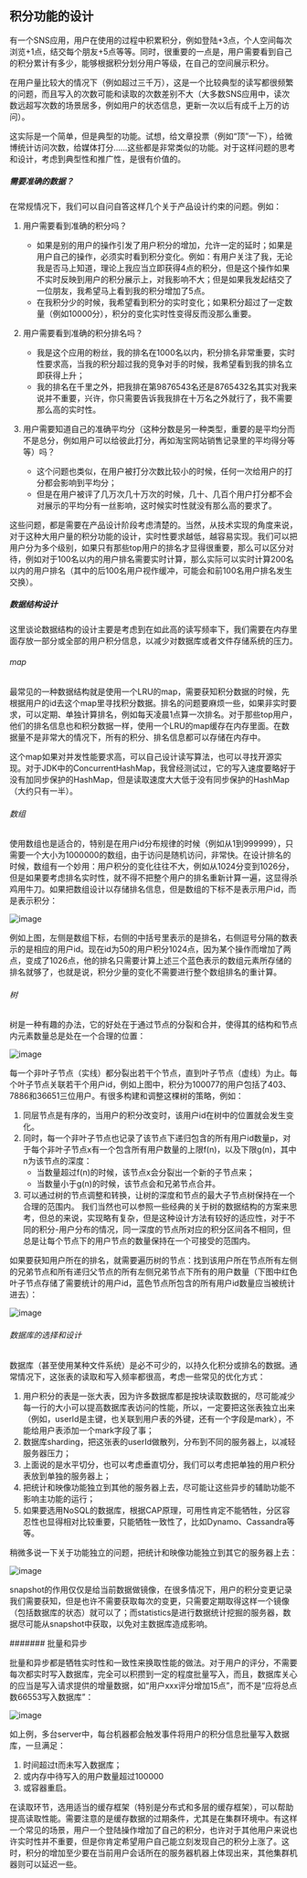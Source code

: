 ## 积分功能的设计


有一个SNS应用，用户在使用的过程中积累积分，例如登陆+3点，个人空间每次浏览+1点，结交每个朋友+5点等等。同时，很重要的一点是，用户需要看到自己的积分累计有多少，能够根据积分划分用户等级，在自己的空间展示积分。

在用户量比较大的情况下（例如超过三千万），这是一个比较典型的读写都很频繁的问题，而且写入的次数可能和读取的次数差别不大（大多数SNS应用中，读次数远超写次数的场景居多，例如用户的状态信息，更新一次以后有成千上万的访问）。

这实际是一个简单，但是典型的功能。试想，给文章投票（例如“顶”一下），给微博统计访问次数，给媒体打分……这些都是非常类似的功能。对于这样问题的思考和设计，考虑到典型性和推广性，是很有价值的。

##### 需要准确的数据？

在常规情况下，我们可以自问自答这样几个关于产品设计约束的问题。例如：

1. 用户需要看到准确的积分吗？
	* 如果是别的用户的操作引发了用户积分的增加，允许一定的延时；如果是用户自己的操作，必须实时看到积分变化。例如：有用户关注了我，无论我是否马上知道，理论上我应当立即获得4点的积分，但是这个操作如果不实时反映到用户的积分展示上，对我影响不大；但是如果我发起结交了一位朋友，我希望马上看到我的积分增加了5点。
	* 在我积分少的时候，我希望看到积分的实时变化；如果积分超过了一定数量（例如10000分），积分的变化实时性变得反而没那么重要。

2. 用户需要看到准确的积分排名吗？
	* 我是这个应用的粉丝，我的排名在1000名以内，积分排名非常重要，实时性要求高，当我的积分超过我的竞争对手的时候，我希望看到我的排名立即获得上升；
	* 我的排名在千里之外，把我排在第9876543名还是8765432名其实对我来说并不重要，兴许，你只需要告诉我我排在十万名之外就行了，我不需要那么高的实时性。

3. 用户需要知道自己的准确平均分（这种分数是另一种类型，重要的是平均分而不是总分，例如用户可以给彼此打分，再如淘宝网站销售记录里的平均得分等等）吗？
	* 这个问题也类似，在用户被打分次数比较小的时候，任何一次给用户的打分都会影响到平均分；
	* 但是在用户被评了几万次几十万次的时候，几十、几百个用户打分都不会对展示的平均分有一丝影响，这时候实时性就没有那么高的要求了。


这些问题，都是需要在产品设计阶段考虑清楚的。当然，从技术实现的角度来说，对于这种大用户量的积分功能的设计，实时性要求越低，越容易实现。我们可以把用户分为多个级别，如果只有那些top用户的排名才显得很重要，那么可以区分对待，例如对于100名以内的用户排名需要实时计算，那么实际可以实时计算200名以内的用户排名（其中的后100名用户视作缓冲，可能会和前100名用户排名发生交换）。

##### 数据结构设计

这里谈论数据结构的设计主要是考虑到在如此高的读写频率下，我们需要在内存里面存放一部分或全部的用户积分信息，以减少对数据库或者文件存储系统的压力。

###### map

最常见的一种数据结构就是使用一个LRU的map，需要获知积分数据的时候，先根据用户的id去这个map里寻找积分数据。排名的问题要麻烦一些，如果非实时要求，可以定期、单独计算排名，例如每天凌晨1点算一次排名。对于那些top用户，他们的排名信息也和积分数据一样，使用一个LRU的map缓存在内存里面。在数据量不是非常大的情况下，所有的积分、排名信息都可以存储在内存中。

这个map如果对并发性能要求高，可以自己设计读写算法，也可以寻找开源实现。对于JDK中的ConcurrentHashMap，我曾经测试过，它的写入速度要略好于没有加同步保护的HashMap，但是读取速度大大低于没有同步保护的HashMap（大约只有一半）。

###### 数组

使用数组也是适合的，特别是在用户id分布规律的时候（例如从1到999999），只需要一个大小为1000000的数组，由于访问是随机访问，非常快。在设计排名的时候，数组有一个妙用：用户积分的变化往往不大，例如从1024分变到1026分，但是如果要考虑排名实时性，就不得不把整个用户的排名重新计算一遍，这显得杀鸡用牛刀。如果把数组设计以存储排名信息，但是数组的下标不是表示用户id，而是表示积分：

![image](http://www.raychase.net/wp-content/uploads/2013/06/image_thumb11.png)

例如上图，左侧是数组下标，右侧的中括号里表示的是排名，右侧逗号分隔的数表示的是相应的用户id。现在id为50的用户积分1024点，因为某个操作而增加了两点，变成了1026点，他的排名只需要计算上述三个蓝色表示的数组元素所存储的排名就够了，也就是说，积分少量的变化不需要进行整个数组排名的重计算。

###### 树

树是一种有趣的办法，它的好处在于通过节点的分裂和合并，使得其的结构和节点内元素数量总是处在一个合理的位置：

![image](http://www.raychase.net/wp-content/uploads/2013/06/image12.png)

每一个非叶子节点（实线）都分裂出若干个节点，直到叶子节点（虚线）为止。每个叶子节点关联若干个用户id，例如上图中，积分为100077的用户包括了403、7886和36651三位用户。有很多构建和调整这棵树的策略，例如：

1. 同层节点是有序的，当用户的积分改变时，该用户id在树中的位置就会发生变化。
2. 同时，每一个非叶子节点也记录了该节点下递归包含的所有用户id数量p，对于每个非叶子节点x有一个包含所有用户数量的上限f(n)，以及下限g(n)，其中n为该节点的深度：
	* 当数量超过f(n)的时候，该节点x会分裂出一个新的子节点来；
	* 当数量小于g(n)的时候，该节点会和兄弟节点合并。
3. 可以通过树的节点调整和转换，让树的深度和节点的最大子节点树保持在一个合理的范围内。
我们当然也可以参照一些经典的关于树的数据结构的方案来思考，但总的来说，实现略有复杂，但是这种设计方法有较好的适应性，对于不同的积分-用户分布的情况，同一深度的节点所对应的积分区间各不相同，但总是让每个节点下的用户节点的数量保持在一个可接受的范围内。

如果要获知用户所在的排名，就需要遍历树的节点：找到该用户所在节点所有左侧的兄弟节点和所有递归父节点的所有左侧兄弟节点下所有的用户数量（下图中红色叶子节点存储了需要统计的用户id，蓝色节点所包含的所有用户id数量应当被统计进去）：

![image](http://www.raychase.net/wp-content/uploads/2013/06/image13.png)

###### 数据库的选择和设计

数据库（甚至使用某种文件系统）是必不可少的，以持久化积分或排名的数据。通常情况下，这张表的读取和写入频率都很高，考虑一些常见的优化方式：

1. 用户积分的表是一张大表，因为许多数据库都是按块读取数据的，尽可能减少每一行的大小可以提高数据库表访问的性能，所以，一定要把这张表独立出来（例如，userId是主键，也关联到用户表的外键，还有一个字段是mark），不能给用户表添加一个mark字段了事；
2. 数据库sharding，把这张表的userId做散列，分布到不同的服务器上，以减轻服务器压力；
3. 上面说的是水平切分，也可以考虑垂直切分，我们可以考虑把单独的用户积分表放到单独的服务器上；
4. 把统计和映像功能独立到其他的服务器上去，尽可能让这些异步的辅助功能不影响主功能的运行；
5. 如果要选用NoSQL的数据库，根据CAP原理，可用性肯定不能牺牲，分区容忍性也显得相对比较重要，只能牺牲一致性了，比如Dynamo、Cassandra等等。

稍微多说一下关于功能独立的问题，把统计和映像功能独立到其它的服务器上去：

![image](http://www.raychase.net/wp-content/uploads/2013/06/image14.png)

snapshot的作用仅仅是给当前数据做镜像，在很多情况下，用户的积分变更记录我们需要获知，但是也许不需要获取每次的变更，只需要定期取得这样一个镜像（包括数据库的状态）就可以了；而statistics是进行数据统计挖掘的服务器，数据尽可能从snapshot中获取，以免对主数据库造成影响。

####### 批量和异步

批量和异步都是牺牲实时性和一致性来换取性能的做法。对于用户的评分，不需要每次都实时写入数据库，完全可以积攒到一定的程度批量写入，而且，数据库关心的应当是写入请求提供的增量数据，如“用户xxx评分增加15点”，而不是“应将总点数66553写入数据库”：

![image](http://www.raychase.net/wp-content/uploads/2013/06/image15.png)

如上例，多台server中，每台机器都会触发事件将用户的积分信息批量写入数据库，一旦满足：

1. 时间超过t而未写入数据库；
2. 或内存中待写入的用户数量超过100000
3. 或容器重启。

在读取环节，选用适当的缓存框架（特别是分布式和多层的缓存框架），可以帮助提高读取性能。需要注意的是缓存数据的过期条件，尤其是在集群环境中。有这样一个常见的场景，用户一个登陆操作增加了自己的积分，也许对于其他用户来说也许实时性并不重要，但是你肯定希望用户自己能立刻发现自己的积分上涨了。这时，积分的增加至少要在当前用户会话所在的服务器机器上体现出来，其他集群机器则可以延迟一些。